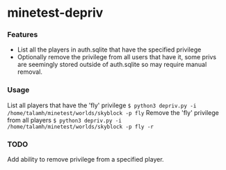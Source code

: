 # minetest-depriv

### Features

- List all the players in auth.sqlite that have the specified privilege
- Optionally remove the privilege from all users that have it, some privs are seemingly stored outside of auth.sqlite so may require manual removal.


### Usage
List all players that have the 'fly' privilege
```$ python3 depriv.py -i /home/talamh/minetest/worlds/skyblock -p fly```
Remove the 'fly' privilege from all players
```$ python3 depriv.py -i /home/talamh/minetest/worlds/skyblock -p fly -r```

### TODO
Add ability to remove privilege from a specified player.
